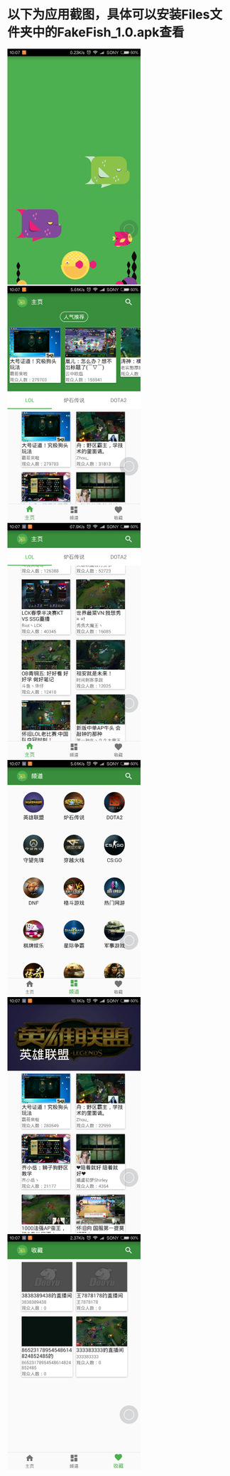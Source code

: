 以下为应用截图，具体可以安装Files文件夹中的FakeFish_1.0.apk查看
==============================================================

<img src="https://github.com/XieShengda/FakeDouyu/blob/master/Files/1.png" width="300" height="530">
<img src="https://github.com/XieShengda/FakeDouyu/blob/master/Files/2.png" width="300" height="530">
<img src="https://github.com/XieShengda/FakeDouyu/blob/master/Files/3.png" width="300" height="530">
<img src="https://github.com/XieShengda/FakeDouyu/blob/master/Files/4.png" width="300" height="530">
<img src="https://github.com/XieShengda/FakeDouyu/blob/master/Files/5.png" width="300" height="530">
<img src="https://github.com/XieShengda/FakeDouyu/blob/master/Files/6.png" width="300" height="530">
